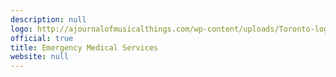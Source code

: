 ```yaml
---
description: null
logo: http://ajournalofmusicalthings.com/wp-content/uploads/Toronto-logo.png
official: true
title: Emergency Medical Services
website: null
---
```

